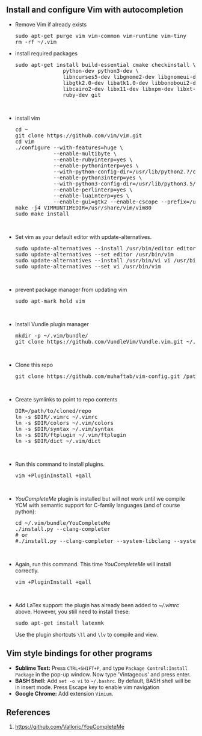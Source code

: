 ## Install and configure Vim with autocompletion
<ul>
 	<li>Remove Vim if already exists
<pre code="" bash="">sudo apt-get purge vim vim-common vim-runtime vim-tiny
rm -rf ~/.vim
</pre>
</li>
 	<li>install required packages
<pre code="" bash="" class="">sudo apt-get install build-essential cmake checkinstall \
               python-dev python3-dev \
               libncurses5-dev libgnome2-dev libgnomeui-dev \
               libgtk2.0-dev libatk1.0-dev libbonoboui2-dev \
               libcairo2-dev libx11-dev libxpm-dev libxt-dev python-dev \
               ruby-dev git
</pre>
</li>


&nbsp;
 	<li>install vim
<pre code="" bash="">cd ~
git clone https://github.com/vim/vim.git
cd vim
./configure --with-features=huge \
            --enable-multibyte \
            --enable-rubyinterp=yes \
            --enable-pythoninterp=yes \
            --with-python-config-dir=/usr/lib/python2.7/config \
            --enable-python3interp=yes \
            --with-python3-config-dir=/usr/lib/python3.5/config \
            --enable-perlinterp=yes \
            --enable-luainterp=yes \
            --enable-gui=gtk2 --enable-cscope --prefix=/usr
make -j4 VIMRUNTIMEDIR=/usr/share/vim/vim80
sudo make install
</pre>
</li>


&nbsp;
 	<li>Set vim as your default editor with update-alternatives.
<pre>sudo update-alternatives --install /usr/bin/editor editor /usr/bin/vim 1
sudo update-alternatives --set editor /usr/bin/vim
sudo update-alternatives --install /usr/bin/vi vi /usr/bin/vim 1
sudo update-alternatives --set vi /usr/bin/vim
</pre>
</li>


&nbsp;
 	<li>prevent package manager from updating vim
<pre code="" bash="" class="">sudo apt-mark hold vim</pre>
</li>


&nbsp;
 	<li>Install Vundle plugin manager
<pre class="lang:default decode:true">mkdir -p ~/.vim/bundle/
git clone https://github.com/VundleVim/Vundle.vim.git ~/.vim/bundle/Vundle.vim</pre>
</li>

&nbsp;
 	<li>Clone this repo
<pre class="lang:default decode:true">
git clone https://github.com/muhaftab/vim-config.git /path/to/cloned/repo</pre>
</li>


&nbsp;
<li>Create symlinks to point to repo contents
<pre class="lang:default decode:true">
DIR=/path/to/cloned/repo
ln -s $DIR/.vimrc ~/.vimrc
ln -s $DIR/colors ~/.vim/colors
ln -s $DIR/syntax ~/.vim/syntax
ln -s $DIR/ftplugin ~/.vim/ftplugin
ln -s $DIR/dict ~/.vim/dict
</pre>
</li>


&nbsp;
 	<li>Run this command to install plugins.
<pre code="" bash="">vim +PluginInstall +qall</pre>
</li>


&nbsp;
 	<li><em>YouCompleteMe</em> plugin is installed but will not work until we compile YCM with semantic support for C-family languages (and of course python):
<pre code="" bash="">cd ~/.vim/bundle/YouCompleteMe
./install.py --clang-completer
# or
#./install.py --clang-completer --system-libclang --system-boost
</pre>
</li>


&nbsp;
 	<li>Again, run this command. This time <em>YouCompleteMe</em> will install correctly.
<pre code="" bash="">vim +PluginInstall +qall</pre>
</li>


&nbsp;
 	<li>Add LaTex support: the plugin has already been added to <em>~/.vimrc</em> above. However, you still need to install these:
<pre>sudo apt-get install latexmk
</pre>
Use the plugin shortcuts <code>\ll</code> and <code>\lv</code> to compile and view.</li>
</ul>

## Vim style bindings for other programs
<ul>
  <li><strong>Sublime Text:</strong> Press <code>CTRL+SHIFT+P</code>, and type <code>Package Control:Install Package</code> in the pop-up window. Now type 'Vintageous' and press enter.</li>
  <li><strong>BASH Shell:</strong> Add <code>set -o vi</code> to <code>~/.bashrc</code>. By default, BASH shell will be in insert mode. Press Escape key to enable vim navigation</li> 
  <li><strong>Google Chrome:</strong> Add extension <code>Vimium</code>.</li> 
</ul>

## References
1. https://github.com/Valloric/YouCompleteMe

